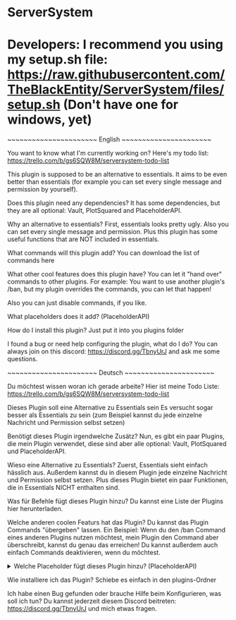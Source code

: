 # ServerSystem

# Developers: I recommend you using my setup.sh file: https://raw.githubusercontent.com/TheBlackEntity/ServerSystem/files/setup.sh (Don't have one for windows, yet)

\~~~~~~~~~~~~~~~~~~~~~~ English ~~~~~~~~~~~~~~~~~~~~~~

You want to know what I'm currently working on?
Here's my todo list:
https://trello.com/b/gs6SQW8M/serversystem-todo-list

This plugin is supposed to be an alternative to essentials.
It aims to be even better than essentials (for example you can set every single message and permission by yourself).


Does this plugin need any dependencies?
It has some dependencies, but they are all optional: Vault, PlotSquared and PlaceholderAPI.


Why an alternative to essentials?
First, essentials looks pretty ugly.
Also you can set every single message and permission.
Plus this plugin has some useful functions that are NOT included in essentials.

What commands will this plugin add?
You can download the list of commands here


What other cool features does this plugin have?
You can let it "hand over" commands to other plugins.
For example:
You want to use another plugin's /ban, but my plugin overrides the commands, you can let that happen!

Also you can just disable commands, if you like.

What placeholders does it add? (PlaceholderAPI)



How do I install this plugin?
Just put it into you plugins folder

I found a bug or need help configuring the plugin, what do I do?
You can always join on this discord: https://discord.gg/TbnyUrJ and ask me some questions.

\~~~~~~~~~~~~~~~~~~~~~~ Deutsch ~~~~~~~~~~~~~~~~~~~~~~

Du möchtest wissen woran ich gerade arbeite?
Hier ist meine Todo Liste:
https://trello.com/b/gs6SQW8M/serversystem-todo-list

Dieses Plugin soll eine Alternative zu Essentials sein
Es versucht sogar besser als Essentials zu sein (zum Beispiel kannst du jede einzelne Nachricht und Permission selbst setzen)


Benötigt dieses Plugin irgendwelche Zusätz?
Nun, es gibt ein paar Plugins, die mein Plugin verwendet, diese sind aber alle optional:
Vault, PlotSquared und PlaceholderAPI.


Wieso eine Alternative zu Essentials?
Zuerst, Essentials sieht einfach hässlich aus.
Außerdem kannst du in diesem Plugin jede einzelne Nachricht und Permission selbst setzen.
Plus dieses Plugin bietet ein paar Funktionen, die in Essentials NICHT enthalten sind.

Was für Befehle fügt dieses Plugin hinzu?
Du kannst eine Liste der Plugins hier herunterladen.


Welche anderen coolen Featurs hat das Plugin?
Du kannst das Plugin Commands "übergeben" lassen.
Ein Beispiel:
Wenn du den /ban Command eines anderen Plugins nutzen möchtest, mein Plugin den Command aber überschreibt, kannst du genau das erreichen!
Du kannst außerdem auch einfach Commands deaktivieren, wenn du möchtest.

<details><summary>Welche Placeholder fügt dieses Plugin hinzu? (PlaceholderAPI)</summary>
  %serversystem_money% -> Gibt den unformatierten Kontostand aus

    %serversystem_formattedmoney% -> Gibt den formatierten Kontostand aus

    %serversystem_drop% -> Zeigt ob der Spieler im Vanish Items droppen kann

    %serversystem_pickup% -> Zeigt ob der Spieler im Vanish Items aufheben kann

    %serversystem_chat% -> Zeigt ob der Spieler im Vanish Nachrichten schreiben kann

    %serversystem_interact% -> Zeigt ob der Spieler im Vanish mit Blöcken interargieren kann

    %serversystem_vanish% -> Zeigt ob der Spieler im Vanish ist

    %serversystem_god% -> Zeigt ob der Spieler im GodMode ist
   </details>
 

Wie installiere ich das Plugin?
Schiebe es einfach in den plugins-Ordner

Ich habe einen Bug gefunden oder brauche Hilfe beim Konfigurieren, was soll ich tun?
Du kannst jederzeit diesem Discord beitreten: https://discord.gg/TbnyUrJ und mich etwas fragen.
